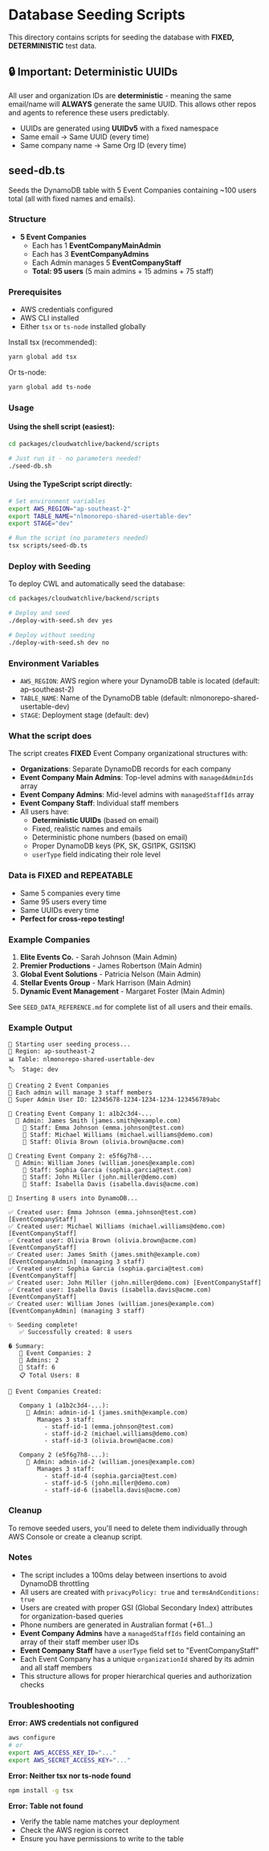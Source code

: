 # Database Seeding Scripts

This directory contains scripts for seeding the database with **FIXED, DETERMINISTIC** test data.

## 🔒 Important: Deterministic UUIDs

All user and organization IDs are **deterministic** - meaning the same email/name will **ALWAYS** generate the same UUID. This allows other repos and agents to reference these users predictably.

- UUIDs are generated using **UUIDv5** with a fixed namespace
- Same email → Same UUID (every time)
- Same company name → Same Org ID (every time)

## seed-db.ts

Seeds the DynamoDB table with 5 Event Companies containing ~100 users total (all with fixed names and emails).

### Structure

- **5 Event Companies**
  - Each has 1 **EventCompanyMainAdmin**
  - Each has 3 **EventCompanyAdmins**
  - Each Admin manages 5 **EventCompanyStaff**
  - **Total: 95 users** (5 main admins + 15 admins + 75 staff)

### Prerequisites

- AWS credentials configured
- AWS CLI installed
- Either `tsx` or `ts-node` installed globally

Install tsx (recommended):

```bash
yarn global add tsx
```

Or ts-node:

```bash
yarn global add ts-node
```

### Usage

#### Using the shell script (easiest):

```bash
cd packages/cloudwatchlive/backend/scripts

# Just run it - no parameters needed!
./seed-db.sh
```

#### Using the TypeScript script directly:

```bash
# Set environment variables
export AWS_REGION="ap-southeast-2"
export TABLE_NAME="nlmonorepo-shared-usertable-dev"
export STAGE="dev"

# Run the script (no parameters needed)
tsx scripts/seed-db.ts
```

### Deploy with Seeding

To deploy CWL and automatically seed the database:

```bash
cd packages/cloudwatchlive/backend/scripts

# Deploy and seed
./deploy-with-seed.sh dev yes

# Deploy without seeding
./deploy-with-seed.sh dev no
```

### Environment Variables

- `AWS_REGION`: AWS region where your DynamoDB table is located (default: ap-southeast-2)
- `TABLE_NAME`: Name of the DynamoDB table (default: nlmonorepo-shared-usertable-dev)
- `STAGE`: Deployment stage (default: dev)

### What the script does

The script creates **FIXED** Event Company organizational structures with:

- **Organizations**: Separate DynamoDB records for each company
- **Event Company Main Admins**: Top-level admins with `managedAdminIds` array
- **Event Company Admins**: Mid-level admins with `managedStaffIds` array
- **Event Company Staff**: Individual staff members
- All users have:
  - **Deterministic UUIDs** (based on email)
  - Fixed, realistic names and emails
  - Deterministic phone numbers (based on email)
  - Proper DynamoDB keys (PK, SK, GSI1PK, GSI1SK)
  - `userType` field indicating their role level

### Data is FIXED and REPEATABLE

- Same 5 companies every time
- Same 95 users every time
- Same UUIDs every time
- **Perfect for cross-repo testing!**

### Example Companies

1. **Elite Events Co.** - Sarah Johnson (Main Admin)
2. **Premier Productions** - James Robertson (Main Admin)
3. **Global Event Solutions** - Patricia Nelson (Main Admin)
4. **Stellar Events Group** - Mark Harrison (Main Admin)
5. **Dynamic Event Management** - Margaret Foster (Main Admin)

See `SEED_DATA_REFERENCE.md` for complete list of all users and their emails.

### Example Output

```
🌱 Starting user seeding process...
📍 Region: ap-southeast-2
📊 Table: nlmonorepo-shared-usertable-dev
🏷️  Stage: dev

🏢 Creating 2 Event Companies
👥 Each admin will manage 3 staff members
👤 Super Admin User ID: 12345678-1234-1234-1234-123456789abc

🏢 Creating Event Company 1: a1b2c3d4-...
  👔 Admin: James Smith (james.smith@example.com)
    👤 Staff: Emma Johnson (emma.johnson@test.com)
    👤 Staff: Michael Williams (michael.williams@demo.com)
    👤 Staff: Olivia Brown (olivia.brown@acme.com)

🏢 Creating Event Company 2: e5f6g7h8-...
  👔 Admin: William Jones (william.jones@example.com)
    👤 Staff: Sophia Garcia (sophia.garcia@test.com)
    👤 Staff: John Miller (john.miller@demo.com)
    👤 Staff: Isabella Davis (isabella.davis@acme.com)

💾 Inserting 8 users into DynamoDB...

✅ Created user: Emma Johnson (emma.johnson@test.com) [EventCompanyStaff]
✅ Created user: Michael Williams (michael.williams@demo.com) [EventCompanyStaff]
✅ Created user: Olivia Brown (olivia.brown@acme.com) [EventCompanyStaff]
✅ Created user: James Smith (james.smith@example.com) [EventCompanyAdmin] (managing 3 staff)
✅ Created user: Sophia Garcia (sophia.garcia@test.com) [EventCompanyStaff]
✅ Created user: John Miller (john.miller@demo.com) [EventCompanyStaff]
✅ Created user: Isabella Davis (isabella.davis@acme.com) [EventCompanyStaff]
✅ Created user: William Jones (william.jones@example.com) [EventCompanyAdmin] (managing 3 staff)

✨ Seeding complete!
   ✅ Successfully created: 8 users

� Summary:
   🏢 Event Companies: 2
   👔 Admins: 2
   👥 Staff: 6
   📋 Total Users: 8

🏢 Event Companies Created:

   Company 1 (a1b2c3d4-...):
     👔 Admin: admin-id-1 (james.smith@example.com)
        Manages 3 staff:
          - staff-id-1 (emma.johnson@test.com)
          - staff-id-2 (michael.williams@demo.com)
          - staff-id-3 (olivia.brown@acme.com)

   Company 2 (e5f6g7h8-...):
     👔 Admin: admin-id-2 (william.jones@example.com)
        Manages 3 staff:
          - staff-id-4 (sophia.garcia@test.com)
          - staff-id-5 (john.miller@demo.com)
          - staff-id-6 (isabella.davis@acme.com)
```

### Cleanup

To remove seeded users, you'll need to delete them individually through AWS Console or create a cleanup script.

### Notes

- The script includes a 100ms delay between insertions to avoid DynamoDB throttling
- All users are created with `privacyPolicy: true` and `termsAndConditions: true`
- Users are created with proper GSI (Global Secondary Index) attributes for organization-based queries
- Phone numbers are generated in Australian format (+61...)
- **Event Company Admins** have a `managedStaffIds` field containing an array of their staff member user IDs
- **Event Company Staff** have a `userType` field set to "EventCompanyStaff"
- Each Event Company has a unique `organizationId` shared by its admin and all staff members
- This structure allows for proper hierarchical queries and authorization checks

### Troubleshooting

**Error: AWS credentials not configured**

```bash
aws configure
# or
export AWS_ACCESS_KEY_ID="..."
export AWS_SECRET_ACCESS_KEY="..."
```

**Error: Neither tsx nor ts-node found**

```bash
npm install -g tsx
```

**Error: Table not found**

- Verify the table name matches your deployment
- Check the AWS region is correct
- Ensure you have permissions to write to the table
